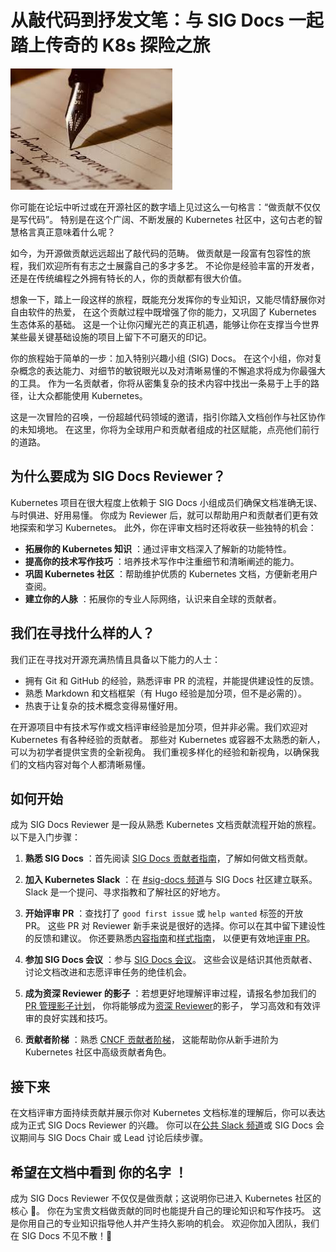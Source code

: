 # 从敲代码到抒发文笔：与 SIG Docs 一起踏上传奇的 K8s 探险之旅

![执笔写作](./images/writing.jpeg)

你可能在论坛中听过或在开源社区的数字墙上见过这么一句格言：“做贡献不仅仅是写代码”。
特别是在这个广阔、不断发展的 Kubernetes 社区中，这句古老的智慧格言真正意味着什么呢？

如今，为开源做贡献远远超出了敲代码的范畴。
做贡献是一段富有包容性的旅程，我们欢迎所有有志之士展露自己的多才多艺。
不论你是经验丰富的开发者，还是在传统编程之外拥有特长的人，你的贡献都有很大价值。

想象一下，踏上一段这样的旅程，既能充分发挥你的专业知识，又能尽情舒展你对自由软件的热爱，
在这个贡献过程中既增强了你的能力，又巩固了 Kubernetes 生态体系的基础。
这是一个让你闪耀光芒的真正机遇，能够让你在支撑当今世界某些最关键基础设施的项目上留下不可磨灭的印记。

你的旅程始于简单的一步：加入特别兴趣小组 (SIG) Docs。
在这个小组，你对复杂概念的表达能力、对细节的敏锐眼光以及对清晰易懂的不懈追求将成为你最强大的工具。
作为一名贡献者，你将从密集复杂的技术内容中找出一条易于上手的路径，让大众都能使用 Kubernetes。

这是一次冒险的召唤，一份超越代码领域的邀请，指引你踏入文档创作与社区协作的未知境地。
在这里，你将为全球用户和贡献者组成的社区赋能，点亮他们前行的道路。

## 为什么要成为 SIG Docs Reviewer？

Kubernetes 项目在很大程度上依赖于 SIG Docs 小组成员们确保文档准确无误、与时俱进、好用易懂。
你成为 Reviewer 后，就可以帮助用户和贡献者们更有效地探索和学习 Kubernetes。
此外，你在评审文档时还将收获一些独特的机会：

- **拓展你的 Kubernetes 知识** ：通过评审文档深入了解新的功能特性。
- **提高你的技术写作技巧** ：培养技术写作中注重细节和清晰阐述的能力。
- **巩固 Kubernetes 社区** ：帮助维护优质的 Kubernetes 文档，方便新老用户查阅。
- **建立你的人脉** ：拓展你的专业人际网络，认识来自全球的贡献者。

## 我们在寻找什么样的人？

我们正在寻找对开源充满热情且具备以下能力的人士：

- 拥有 Git 和 GitHub 的经验，熟悉评审 PR 的流程，并能提供建设性的反馈。
- 熟悉 Markdown 和文档框架（有 Hugo 经验是加分项，但不是必需的）。
- 热衷于让复杂的技术概念变得易懂好用。

在开源项目中有技术写作或文档评审经验是加分项，但并非必需。我们欢迎对 Kubernetes 有各种经验的贡献者。
那些对 Kubernetes 或容器不太熟悉的新人，可以为初学者提供宝贵的全新视角。
我们重视多样化的经验和新视角，以确保我们的文档内容对每个人都清晰易懂。

## 如何开始

成为 SIG Docs Reviewer 是一段从熟悉 Kubernetes 文档贡献流程开始的旅程。以下是入门步骤：

1. **熟悉 SIG Docs** ：首先阅读 [SIG Docs 贡献者指南](https://kubernetes.io/zh-cn/docs/contribute/)，了解如何做文档贡献。

2. **加入 Kubernetes Slack** ：在 [#sig-docs 频道](https://kubernetes.slack.com/messages/sig-docs)与
   SIG Docs 社区建立联系。Slack 是一个提问、寻求指教和了解社区的好地方。

3. **开始评审 PR** ：查找打了 `good first issue` 或 `help wanted` 标签的开放 PR。
   这些 PR 对 Reviewer 新手来说是很好的选择。你可以在其中留下建设性的反馈和建议。
   你还要熟悉[内容指南](https://kubernetes.io/zh-cn/docs/contribute/style/content-guide/)和[样式指南](https://kubernetes.io/zh-cn/docs/contribute/style/style-guide/)，
   以便更有效地[评审 PR](https://kubernetes.io/zh-cn/docs/contribute/review/reviewing-prs/)。

4. **参加 SIG Docs 会议** ：参与 [SIG Docs 会议](https://github.com/kubernetes/community/tree/master/sig-docs)。
   这些会议是结识其他贡献者、讨论文档改进和志愿评审任务的绝佳机会。

5. **成为资深 Reviewer 的影子** ：若想更好地理解评审过程，请报名参加我们的
   [PR 管理影子计划](https://kubernetes.io/zh-cn/docs/contribute/participate/pr-wranglers/#pr-wrangler-shadow-program)，
   你将能够成为[资深 Reviewer](https://kubernetes.io/zh-cn/docs/contribute/participate/roles-and-responsibilities/)的影子，
   学习高效和有效评审的良好实践和技巧。

6. **贡献者阶梯** ：熟悉 [CNCF 贡献者阶梯](https://github.com/cncf/project-template/blob/main/CONTRIBUTOR_LADDER.md)，
   这能帮助你从新手进阶为 Kubernetes 社区中高级贡献者角色。

## 接下来

在文档评审方面持续贡献并展示你对 Kubernetes 文档标准的理解后，你可以表达成为正式 SIG Docs Reviewer 的兴趣。
你可以在[公共 Slack 频道](https://kubernetes.slack.com/channels/C1J0BPD2M)或 SIG Docs 会议期间与
SIG Docs Chair 或 Lead 讨论后续步骤。

## 希望在文档中看到 **你的名字** ！

成为 SIG Docs Reviewer 不仅仅是做贡献；这说明你已进入 Kubernetes 社区的核心 🚀。
你在为宝贵文档做贡献的同时也能提升自己的理论知识和写作技巧。
这是你用自己的专业知识指导他人并产生持久影响的机会。
欢迎你加入团队，我们在 SIG Docs 不见不散！🌟

